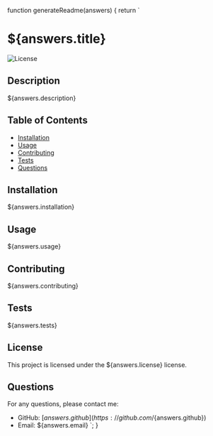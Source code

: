 function generateReadme(answers) {
  return `
# ${answers.title}

![License](https://img.shields.io/badge/License-${answers.license}-blue.svg)

## Description
${answers.description}

## Table of Contents
- [Installation](#installation)
- [Usage](#usage)
- [Contributing](#contributing)
- [Tests](#tests)
- [Questions](#questions)

## Installation
${answers.installation}

## Usage
${answers.usage}

## Contributing
${answers.contributing}

## Tests
${answers.tests}

## License
This project is licensed under the ${answers.license} license.

## Questions
For any questions, please contact me:
- GitHub: [${answers.github}](https://github.com/${answers.github})
- Email: ${answers.email}
`;
}
